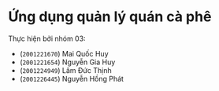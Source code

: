 # Ứng dụng quản lý quán cà phê

Thực hiện bởi nhóm 03:
  * (`2001221670`) Mai Quốc Huy
  * (`2001221654`) Nguyễn Gia Huy
  * (`2001224949`) Lâm Đức Thịnh
  * (`2001226445`) Nguyễn Hồng Phát

